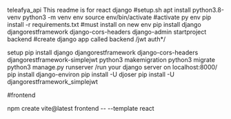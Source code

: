 teleafya_api
This readme is for react django #setup.sh apt install python3.8-venv python3 -m venv env source env/bin/activate #activate py env pip install -r requirements.txt #must install on new env 
pip install django  djangorestframework django-cors-headers 
django-admin startproject backend #create django app called backend /jwt auth*/

setup pip install django djangorestframework django-cors-headers djangorestframework-simplejwt
 python3 makemigration 
 python3 migrate 
 python3 manage.py runserver /run your django server on localhost:8000/ pip install django-environ pip install -U djoser pip install -U djangorestframework_simplejwt

#frontend

npm create vite@latest frontend -- --template react
